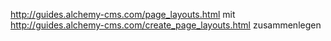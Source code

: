 http://guides.alchemy-cms.com/page_layouts.html mit http://guides.alchemy-cms.com/create_page_layouts.html zusammenlegen